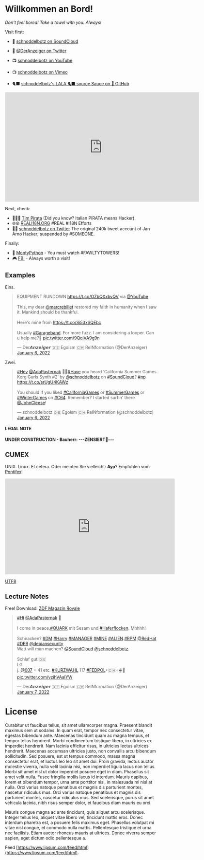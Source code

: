 # Willkommen an Bord!

*Don't feel bored! Take a towel with you. Always!*

Visit first:

- 🎼 [schnoddelbotz on SoundCloud](https://soundcloud.com/schnoddelbotz)
- 📰 [@DerAnzeiger on Twitter](https://twitter.com/DerAnzeiger)

- 📺 [schnoddelbotz on YouTube](https://www.youtube.com/channel/UCeh_alY3LWQQEUJ4PyqtE4g)
- 📺 [schnoddelbotz on Vimeo](https://vimeo.com/schnoddelbotz)
- 🐈‍⬛ [schnoddelbotz's LALA 🐈‍⬛ source Sauce on 🐙 GitHub](https://github.com/schnoddelbotz/lala-sauce)

<iframe title="vimeo-player" src="https://player.vimeo.com/video/662009478?h=56383cf63b" width="640" height="360" frameborder="0" allowfullscreen></iframe>

Next, check:

- 🏴‍☠️🦜 [Tim Pirata](https://twitter.com/TimPirata) (Did you know? Italian PIRATA means Hacker).
- 🌐☮️ [REALI18N.ORG](https://twitter.com/JanHacker9) #REAL #I18N Efforts
- 🗽🎼 [schnoddelbotz on Twitter](https://twitter.com/schnoddelbotz) The original 240k tweet account of Jan Arno Hacker; suspended by #SOMEONE.

Finally:

- 📸 [MontyPython](https://www.montypython.com/) - You must watch #FAWLTYTOWERS!
- 🎮 [FBI](https://fbi.gov/) - Always worth a visit!

## Examples

Eins.

<blockquote class="twitter-tweet"><p lang="en" dir="ltr">EQUIPMENT RUNDOWN <a href="https://t.co/OZbQXxbvQV">https://t.co/OZbQXxbvQV</a> via <a href="https://twitter.com/YouTube?ref_src=twsrc%5Etfw">@YouTube</a> <br><br>This, my dear <a href="https://twitter.com/marcrebillet?ref_src=twsrc%5Etfw">@marcrebillet</a> restored my faith in humanity when I saw it. Mankind should be thankful.<br><br>Here&#39;s mine from <a href="https://t.co/Si53xSQEbc">https://t.co/Si53xSQEbc</a><br><br>Usually <a href="https://twitter.com/hashtag/Garageband?src=hash&amp;ref_src=twsrc%5Etfw">#Garageband</a>. For more fuzz. I am considering a looper. Can u help me?🍓 <a href="https://t.co/9QqiVA9g9n">pic.twitter.com/9QqiVA9g9n</a></p>&mdash; Der𝘼𝙣𝙯𝙚𝙞𝙜𝙚𝙧 🇩🇪 Egoism 🇨🇭 ReINformation (@DerAnzeiger) <a href="https://twitter.com/DerAnzeiger/status/1479207586025160706?ref_src=twsrc%5Etfw">January 6, 2022</a></blockquote> 

Zwei.

<blockquote class="twitter-tweet"><p lang="en" dir="ltr"><a href="https://twitter.com/hashtag/Hey?src=hash&amp;ref_src=twsrc%5Etfw">#Hey</a> <a href="https://twitter.com/AdaPasternak?ref_src=twsrc%5Etfw">@AdaPasternak</a> 🍓🎠<a href="https://twitter.com/hashtag/Have?src=hash&amp;ref_src=twsrc%5Etfw">#Have</a> you heard ‘California Summer Games Korg Gurls Synth #2’ by <a href="https://twitter.com/schnoddelbotz?ref_src=twsrc%5Etfw">@schnoddelbotz</a> on <a href="https://twitter.com/hashtag/SoundCloud?src=hash&amp;ref_src=twsrc%5Etfw">#SoundCloud</a>? <a href="https://twitter.com/hashtag/np?src=hash&amp;ref_src=twsrc%5Etfw">#np</a> <a href="https://t.co/srUgU4KAWz">https://t.co/srUgU4KAWz</a> <br><br>You should if you liked <a href="https://twitter.com/hashtag/CaliforniaGames?src=hash&amp;ref_src=twsrc%5Etfw">#CaliforniaGames</a> or <a href="https://twitter.com/hashtag/SummerGames?src=hash&amp;ref_src=twsrc%5Etfw">#SummerGames</a> or <a href="https://twitter.com/hashtag/WinterGames?src=hash&amp;ref_src=twsrc%5Etfw">#WinterGames</a> on <a href="https://twitter.com/hashtag/C64?src=hash&amp;ref_src=twsrc%5Etfw">#C64</a>. Remember? I started surfin&#39; there <a href="https://twitter.com/JohnCleese?ref_src=twsrc%5Etfw">@JohnCleese</a>!</p>&mdash; schnoddelbotz 🇩🇪 Egoism 🇨🇭 ReINformation (@schnoddelbotz) <a href="https://twitter.com/DerAnzeiger/status/1479204358684299272?ref_src=twsrc%5Etfw">January 6, 2022</a></blockquote> 

<script async src="https://platform.twitter.com/widgets.js" charset="utf-8"></script>

#### LEGAL NOTE

**UNDER CONSTRUCTION - Bauherr: ---ZENSIERT🐙---**

## CUMEX

UNIX. Linux. Et cetera. Oder meinten Sie vielleicht: **Ayọ**? Empfohlen vom [Pontifex](https://twitter.com/pontifex)!

<iframe width="560" height="315" src="https://www.youtube.com/embed/RRJVWY-PiEk" title="YouTube video player" frameborder="0" allow="accelerometer; autoplay; clipboard-write; encrypted-media; gyroscope; picture-in-picture" allowfullscreen></iframe>

[UTF8](https://www.compart.com/en/unicode/U+1ECD#https://www.youtube.com/watch?v=eBpYgpF1bqQ)

## Lecture Notes

Free! Download: [ZDF Magazin Royale](https://www.zdf.de/comedy/zdf-magazin-royale)

<blockquote class="twitter-tweet"><p lang="de" dir="ltr"><a href="https://twitter.com/hashtag/Hi?src=hash&amp;ref_src=twsrc%5Etfw">#Hi</a> <a href="https://twitter.com/AdaPasternak?ref_src=twsrc%5Etfw">@AdaPasternak</a> 🍓<br><br>I come in peace.<a href="https://twitter.com/hashtag/QUARK?src=hash&amp;ref_src=twsrc%5Etfw">#QUARK</a> mit Sesam und <a href="https://twitter.com/hashtag/Haferflocken?src=hash&amp;ref_src=twsrc%5Etfw">#Haferflocken</a>. Mhhhh!<br><br>Schnacken? <a href="https://twitter.com/hashtag/DM?src=hash&amp;ref_src=twsrc%5Etfw">#DM</a> <a href="https://twitter.com/hashtag/Harry?src=hash&amp;ref_src=twsrc%5Etfw">#Harry</a> <a href="https://twitter.com/hashtag/MANAGER?src=hash&amp;ref_src=twsrc%5Etfw">#MANAGER</a> <a href="https://twitter.com/hashtag/MINE?src=hash&amp;ref_src=twsrc%5Etfw">#MINE</a> <a href="https://twitter.com/hashtag/ALIEN?src=hash&amp;ref_src=twsrc%5Etfw">#ALIEN</a>.<a href="https://twitter.com/hashtag/RPM?src=hash&amp;ref_src=twsrc%5Etfw">#RPM</a> <a href="https://twitter.com/RedHat?ref_src=twsrc%5Etfw">@RedHat</a> <a href="https://twitter.com/hashtag/DEB?src=hash&amp;ref_src=twsrc%5Etfw">#DEB</a> <a href="https://twitter.com/debiansecurity?ref_src=twsrc%5Etfw">@debiansecurity</a> <br>Watt will man machen? <a href="https://twitter.com/SoundCloud?ref_src=twsrc%5Etfw">@SoundCloud</a> <a href="https://twitter.com/schnoddelbotz?ref_src=twsrc%5Etfw">@schnoddelbotz</a>.<br><br>Schlaf gut!🇩🇪<br>LG<br>j. <a href="https://twitter.com/007?ref_src=twsrc%5Etfw">@007</a> + 41 etc. <a href="https://twitter.com/hashtag/KURZWAHL?src=hash&amp;ref_src=twsrc%5Etfw">#KURZWAHL</a> 117 <a href="https://twitter.com/hashtag/FEDPOL?src=hash&amp;ref_src=twsrc%5Etfw">#FEDPOL</a>+🇨🇭🎶🫕🍓 <a href="https://t.co/vzihVAalYW">pic.twitter.com/vzihVAalYW</a></p>&mdash; Der𝘼𝙣𝙯𝙚𝙞𝙜𝙚𝙧 🇩🇪 Egoism 🇨🇭 ReINformation (@DerAnzeiger) <a href="https://twitter.com/DerAnzeiger/status/1479252862182043653?ref_src=twsrc%5Etfw">January 7, 2022</a></blockquote> <script async src="https://platform.twitter.com/widgets.js" charset="utf-8"></script>

# License

Curabitur ut faucibus tellus, sit amet ullamcorper magna. Praesent blandit maximus sem ut sodales. In quam erat, tempor nec consectetur vitae, egestas bibendum ante. Maecenas tincidunt quam ac magna tempus, et tempor tellus hendrerit. Morbi condimentum tristique libero, in ultricies ex imperdiet hendrerit. Nam lacinia efficitur risus, in ultricies lectus ultrices hendrerit. Maecenas accumsan ultricies justo, non convallis arcu bibendum sollicitudin. Sed posuere, est ut tempus commodo, massa magna consectetur erat, et luctus leo leo sit amet dui. Proin gravida, lectus auctor molestie viverra, nulla velit lacinia nisi, non imperdiet ligula lacus non tellus. Morbi sit amet nisl ut dolor imperdiet posuere eget in diam. Phasellus sit amet velit nulla. Fusce fringilla mollis lacus id interdum. Mauris dapibus, lorem et bibendum tempor, urna ante porttitor nisi, in malesuada mi nisl at nulla. Orci varius natoque penatibus et magnis dis parturient montes, nascetur ridiculus mus. Orci varius natoque penatibus et magnis dis parturient montes, nascetur ridiculus mus. Sed scelerisque, purus sit amet vehicula lacinia, nibh risus semper dolor, et faucibus diam mauris eu orci.

Mauris congue magna ac ante tincidunt, quis aliquet arcu scelerisque. Integer tellus leo, aliquet vitae libero vel, tincidunt mattis eros. Donec interdum pharetra est, a posuere felis maximus eget. Phasellus volutpat mi vitae nisl congue, et commodo nulla mattis. Pellentesque tristique et urna nec facilisis. Etiam auctor rhoncus mauris at ultrices. Donec viverra semper sapien, eget dictum odio pellentesque a.

Feed [https://www.lipsum.com/feed/html](https://www.lipsum.com/feed/html).

